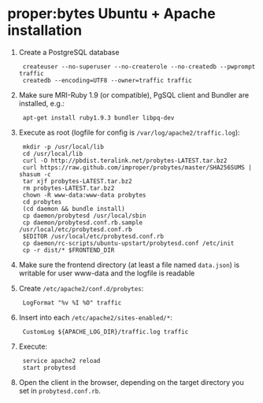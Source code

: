 # proper:bytes Ubuntu + Apache installation

1. Create a PostgreSQL database

        createuser --no-superuser --no-createrole --no-createdb --pwprompt traffic
        createdb --encoding=UTF8 --owner=traffic traffic

2. Make sure MRI-Ruby 1.9 (or compatible), PgSQL client and Bundler are installed, e.g.:

        apt-get install ruby1.9.3 bundler libpq-dev

3. Execute as root (logfile for config is `/var/log/apache2/traffic.log`):

        mkdir -p /usr/local/lib
        cd /usr/local/lib
        curl -O http://pbdist.teralink.net/probytes-LATEST.tar.bz2
        curl https://raw.github.com/improper/probytes/master/SHA256SUMS | shasum -c
        tar xjf probytes-LATEST.tar.bz2
        rm probytes-LATEST.tar.bz2
        chown -R www-data:www-data probytes
        cd probytes
        (cd daemon && bundle install)
        cp daemon/probytesd /usr/local/sbin
        cp daemon/probytesd.conf.rb.sample /usr/local/etc/probytesd.conf.rb
        $EDITOR /usr/local/etc/probytesd.conf.rb
        cp daemon/rc-scripts/ubuntu-upstart/probytesd.conf /etc/init
        cp -r dist/* $FRONTEND_DIR

4. Make sure the frontend directory (at least a file named `data.json`) is writable for user www-data and the logfile is readable

5. Create `/etc/apache2/conf.d/probytes`:

        LogFormat "%v %I %O" traffic

6. Insert into each `/etc/apache2/sites-enabled/*`:

        CustomLog ${APACHE_LOG_DIR}/traffic.log traffic

7. Execute:

        service apache2 reload
        start probytesd

8. Open the client in the browser, depending on the target directory you set in `probytesd.conf.rb`.
